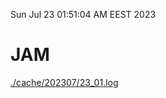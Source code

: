 Sun Jul 23 01:51:04 AM EEST 2023
# JAM
<a href='./cache/202307/23_01.log'>./cache/202307/23_01.log</a>
